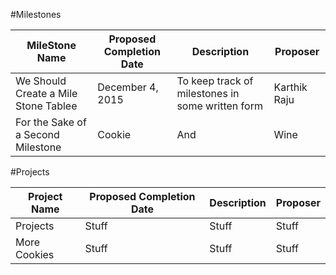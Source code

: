 #Milestones

| MileStone Name  | Proposed Completion Date  | Description  | Proposer  |
|---|---|---|---|
|  We Should Create a Mile Stone Tablee| December 4, 2015 | To keep track of milestones in some written form | Karthik Raju|
|For the Sake of a Second Milestone|Cookie|And|Wine| 


#Projects

| Project Name  | Proposed Completion Date  | Description  | Proposer  |
|---|---|---|---|
|  Projects | Stuff | Stuff | Stuff|
|More Cookies|Stuff|Stuff|Stuff| 
